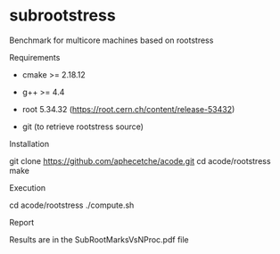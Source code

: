 # subrootstress
Benchmark for multicore machines based on rootstress

Requirements

- cmake >= 2.18.12
- g++ >= 4.4

- root 5.34.32 (https://root.cern.ch/content/release-53432)

- git (to retrieve rootstress source)

Installation

git clone https://github.com/aphecetche/acode.git
cd acode/rootstress
make

Execution

cd acode/rootstress
./compute.sh

Report

Results are in the SubRootMarksVsNProc.pdf file


